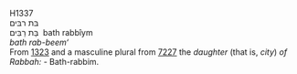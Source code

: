 H1337  
בּת רבּים  
בַּת רַבִּים ‎ bath rabbı̂ym  
*bath* *rab-beem‘*  
From [1323](h1323) and a masculine plural from [7227](h7227) the
*daughter* (that is, *city*) *of* *Rabbah: -* Bath-rabbim.  
